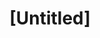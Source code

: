 ---
pid: CH255
title: "[Untitled]"
location_transcription: 
zipcode: '19082'
outside_phl: 'Upper Darby PA '
neighborhood: 
age: '60'
age_range: 60-69
instagram: 
image_file_name: CH_255.jpg
proposal_transcription: Up and coming play areas for the children
topic: Youth
topic_summary: '0'
type: Playground
keywords_other: 
credit: Debra Mason
image_labels: 
twitter: 
facebook: 
permalink: "/monuments/ch255/"
layout: item-page
---
